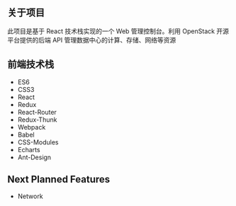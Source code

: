 ## 关于项目
此项目是基于 React 技术栈实现的一个 Web 管理控制台。利用 OpenStack 开源平台提供的后端 API 管理数据中心的计算、存储、网络等资源

## 前端技术栈
- ES6
- CSS3
- React
- Redux
- React-Router
- Redux-Thunk
- Webpack
- Babel
- CSS-Modules
- Echarts
- Ant-Design


## Next Planned Features

- Network
